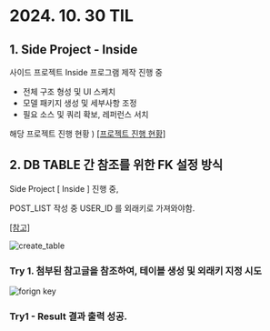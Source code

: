 # 2024. 10. 30 TIL

## 1. Side Project - Inside
사이드 프로젝트 Inside 프로그램 제작 진행 중
* 전체 구조 형성 및 UI 스케치
* 모델 패키지 생성 및 세부사항 조정
* 필요 소스 및 쿼리 확보, 레퍼런스 서치

해당 프로젝트 진행 현황 ) [[프로젝트 진행 현황]](https://github.com/SulHyunRyung/INSIDE/tree/main)

## 2. DB TABLE 간 참조를 위한 FK 설정 방식

Side Project [ Inside ] 진행 중,

POST_LIST 작성 중 USER_ID 를 외래키로 가져와야함.

[[참고]](https://developmentrecord.tistory.com/entry/Oracle-%EC%99%B8%EB%9E%98-%ED%82%A4Foreign-Key-FK-%EC%83%9D%EC%84%B1-%EC%B6%94%EA%B0%80-%EC%82%AD%EC%A0%9C-SQL)


![create_table](https://github.com/user-attachments/assets/0579743c-ee46-4be3-90c8-7ecb3075a655)

### Try 1. 첨부된 참고글을 참조하여, 테이블 생성 및 외래키 지정 시도

![forign key](https://github.com/user-attachments/assets/662f5f3a-438f-4aab-be29-1bb3d86a2c03)

### Try1 - Result 결과 출력 성공.

